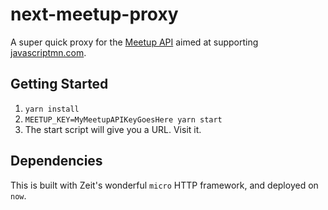 # next-meetup-proxy

A super quick proxy for the [Meetup API](https://meetup.com) aimed at supporting [javascriptmn.com](https://javascriptmn.com).

## Getting Started

1. `yarn install`  
2. `MEETUP_KEY=MyMeetupAPIKeyGoesHere yarn start`
3. The start script will give you a URL. Visit it.

## Dependencies

This is built with Zeit's wonderful `micro` HTTP framework, and deployed on `now`.
